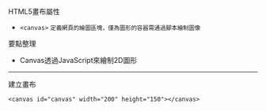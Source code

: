 HTML5畫布屬性
- `<canvas>` <small>定義網頁的繪圖區塊，僅為圖形的容器需通過腳本繪制圖像</small>

要點整理
- Canvas透過JavaScript來繪制2D圖形

---

建立畫布
```
<canvas id="canvas" width="200" height="150"></canvas>
```